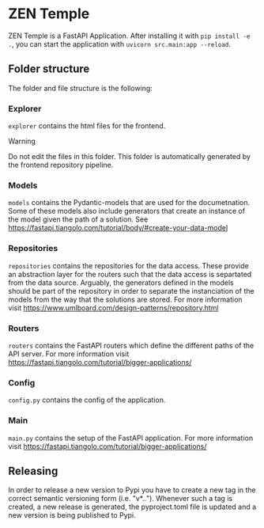 # ZEN Temple

ZEN Temple is a FastAPI Application. After installing it with `pip install -e .`, you can start the application with  `uvicorn src.main:app --reload`.

## Folder structure

The folder and file structure is the following:

### Explorer
`explorer` contains the html files for the frontend. 

> [!WARNING]  
> Do not edit the files in this folder. This folder is automatically generated by the frontend repository pipeline.


### Models
`models` contains the Pydantic-models that are used for the documetnation. Some of these models also include generators that create an instance of the model given the path of a solution. See https://fastapi.tiangolo.com/tutorial/body/#create-your-data-model

### Repositories
`repositories` contains the repositories for the data access. These provide an abstraction layer for the routers such that the data access is separtated from the data source. Arguably, the generators defined in the models should be part of the repository in order to separate the instanciation of the models from the way that the solutions are stored. For more information visit https://www.umlboard.com/design-patterns/repository.html

### Routers
`routers` contains the FastAPI routers which define the different paths of the API server. For more information visit https://fastapi.tiangolo.com/tutorial/bigger-applications/

### Config
`config.py` contains the config of the application.

### Main
`main.py` contains the setup of the FastAPI application. For more information visit https://fastapi.tiangolo.com/tutorial/bigger-applications/

## Releasing

In order to release a new version to Pypi you have to create a new tag in the correct semantic versioning form (i.e. "v*.*.*"). Whenever such a tag is created, a new release is generated, the pyproject.toml file is updated and a new version is being published to Pypi.
